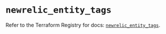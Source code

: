 # `newrelic_entity_tags`

Refer to the Terraform Registry for docs: [`newrelic_entity_tags`](https://registry.terraform.io/providers/newrelic/newrelic/3.57.0/docs/resources/entity_tags).
